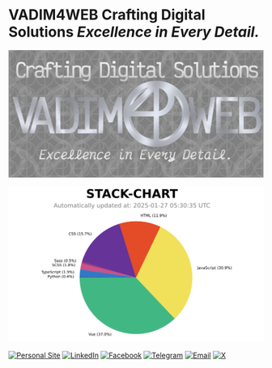 # VADIM4WEB Crafting Digital Solutions _Excellence in Every Detail._
[![Portfolio](https://github.com/vadim4web/vadim4web/blob/main/gh.png)](https://vadim4web.github.io)

![Languages Pie Chart](pie_languages_chart.svg)

[![Personal Site](https://img.shields.io/badge/Personal%20Site-4CAF50?style=flat-square&logo=google-chrome&logoColor=white)](https://vadim4web.nuxt.dev)
[![LinkedIn](https://img.shields.io/badge/LinkedIn-0077B5?style=flat-square&logo=linkedin&logoColor=white)](https://www.linkedin.com/in/vadim4web)
[![Facebook](https://img.shields.io/badge/Facebook-1877F2?style=flat-square&logo=facebook&logoColor=white)](https://www.facebook.com/vadim4web)
[![Telegram](https://img.shields.io/badge/Telegram-0088CC?style=flat-square&logo=telegram&logoColor=white)](https://t.me/vadim4web)
[![Email](https://img.shields.io/badge/Email-FF5722?style=flat-square&logo=gmail&logoColor=white)](mailto:vadim4web@gmail.com)
[![X](https://img.shields.io/badge/X-1DA1F2?style=flat-square&logo=x&logoColor=white)](https://x.com/vadim4web)

